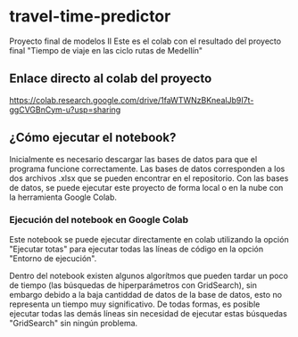 # travel-time-predictor
Proyecto final de modelos II
Este es el colab con el resultado del proyecto final "Tiempo de viaje en las ciclo rutas de Medellín"

## Enlace directo al colab del proyecto
https://colab.research.google.com/drive/1faWTWNzBKnealJb9I7t-ggCVGBnCym-u?usp=sharing

## ¿Cómo ejecutar el notebook?
Inicialmente es necesario descargar las bases de datos para que el programa funcione correctamente. Las bases de datos corresponden a los dos archivos .xlsx que se pueden encontrar en el repositorio. Con las bases de datos, se puede ejecutar este proyecto de forma local o en la nube con la herramienta Google Colab.

### Ejecución del notebook en Google Colab

Este notebook se puede ejecutar directamente en colab utilizando la opción "Ejecutar totas" para ejecutar todas las líneas de código en la opción "Entorno de ejecución".

Dentro del notebook existen algunos algorítmos que pueden tardar un poco de tiempo (las búsquedas de hiperparámetros con GridSearch), sin embargo debido a la baja cantiddad de datos de la base de datos, esto no representa un tiempo muy significativo.
De todas formas, es posible ejecutar todas las demás líneas sin necesidad de ejecutar estas búsquedas "GridSearch" sin ningún problema.
